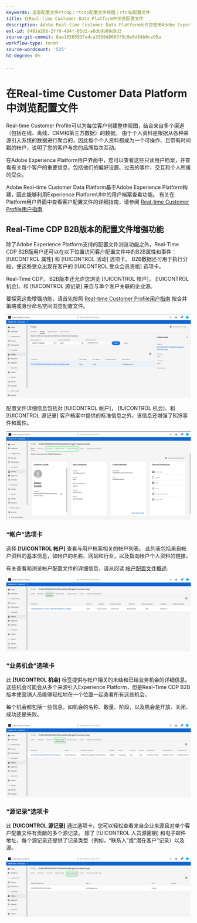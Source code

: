 ```yaml
---
keywords: 查看配置文件rtcdp；rtcdp配置文件视图；rtcdp配置文件
title: 在Real-time Customer Data Platform中浏览配置文件
description: Adobe Real-time Customer Data Platform允许您使用Adobe Experience Platform用户界面浏览实时客户配置文件数据。
exl-id: 8481e286-2ff0-484f-85d2-a8db9b08d8d3
source-git-commit: 8ae18565937adca3596d8663f9c9e6d84b0ce95a
workflow-type: tm+mt
source-wordcount: '535'
ht-degree: 0%

---
```



# 在Real-time Customer Data Platform中浏览配置文件

Real-time Customer Profile可以为每位客户创建整体视图，结合来自多个渠道（包括在线、离线、CRM和第三方数据）的数据。 由于个人资料是根据从各种来源引入系统的数据进行聚合的，因此每个个人资料都成为一个可操作、且带有时间戳的帐户，说明了您的客户与您的品牌每次互动。

在Adobe Experience Platform用户界面中，您可以查看这些只读用户档案，并查看有关每个客户的重要信息，包括他们的偏好设置、过去的事件、交互和个人所属的受众。

Adobe Real-time Customer Data Platform基于Adobe Experience Platform构建，因此能够利用Experience PlatformUI中的用户档案查看功能。 有关在Platform用户界面中查看客户配置文件的详细指南，请参阅 [Real-time Customer Profile用户指南](../../profile/ui/user-guide.md).

## Real-Time CDP B2B版本的配置文件增强功能

除了Adobe Experience Platform支持的配置文件浏览功能之外，Real-Time CDP B2B版用户还可以在以下位置访问客户配置文件中的B2B属性和事件： [!UICONTROL 属性] 和 [!UICONTROL 活动] 选项卡。 B2B数据还可用于执行分段，使这些受众出现在客户的 [!UICONTROL 受众会员资格] 选项卡。

Real-Time CDP， B2B版本还允许您浏览 [!UICONTROL 帐户]， [!UICONTROL 机会]、和 [!UICONTROL 源记录] 来自与单个客户关联的企业源。

要探究这些增强功能，请首先按照 [Real-time Customer Profile用户指南](../../profile/ui/user-guide.md) 按合并策略或身份命名空间浏览配置文件。

![](images/b2b-browse-profile.png)

配置文件详细信息包括对 [!UICONTROL 帐户]， [!UICONTROL 机会]、和 [!UICONTROL 源记录] 客户档案中提供的标准信息之外，该信息还增强了B2B事件和属性。

![](images/b2b-profile-detail.png)

### “帐户”选项卡

选择 **[!UICONTROL 帐户]** 查看与用户档案相关的帐户列表。 此列表包括来自帐户资料的基本信息，如帐户的名称、网站和行业，以及指向帐户个人资料的链接。

有关查看和浏览帐户配置文件的详细信息，请从阅读 [帐户配置文件概述](../accounts/account-profile-overview.md).

![](images/b2b-profile-accounts.png)

### “业务机会”选项卡

此 **[!UICONTROL 机会]** 标签提供与帐户相关的未结和已结业务机会的详细信息。 这些机会可能会从多个来源引入Experience Platform，但是Real-Time CDP B2B版本使营销人员能够轻松地在一个位置一起查看所有这些机会。

每个机会都包括一些信息，如机会的名称、数量、阶段，以及机会是开放、关闭、成功还是失败。

![](images/b2b-profile-opportunities.png)

### “源记录”选项卡

此 **[!UICONTROL 源记录]** 通过选项卡，您可以轻松查看来自企业来源且对单个客户配置文件有贡献的多个源记录。 除了 [!UICONTROL 人员源密钥] 和电子邮件地址，每个源记录还提供了记录类型（例如，“联系人”或“潜在客户”记录）以及源。

![](images/b2b-profile-source-records.png)
